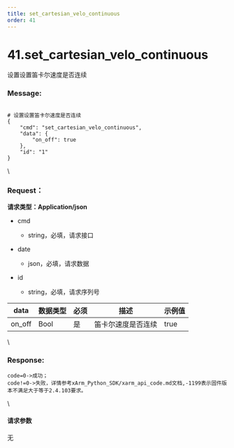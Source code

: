 ```yaml
---
title: set_cartesian_velo_continuous
order: 41
---
```

# 41.set_cartesian_velo_continuous


设置设置笛卡尔速度是否连续

### Message:  



```

# 设置设置笛卡尔速度是否连续
{
    "cmd": "set_cartesian_velo_continuous",
    "data": {
        "on_off": true
    },
    "id": "1"
}

```



\

### Request：    



**请求类型：Application/json**



* cmd

  * string，必填，请求接口

* date

  * json，必填，请求数据

* id

  * string，必填，请求序列号

| **data** | **数据类型** | **必须** | **描述**           | **示例值** |
| -------- | ------------ | -------- | ------------------ | ---------- |
| on_off   | Bool         | 是       | 笛卡尔速度是否连续 | true       |

\


### Response:     

```
code=0->成功；
code!=0->失败，详情参考xArm_Python_SDK/xarm_api_code.md文档,-1199表示固件版本不满足大于等于2.4.103要求。
```



\





#### 请求参数



无
